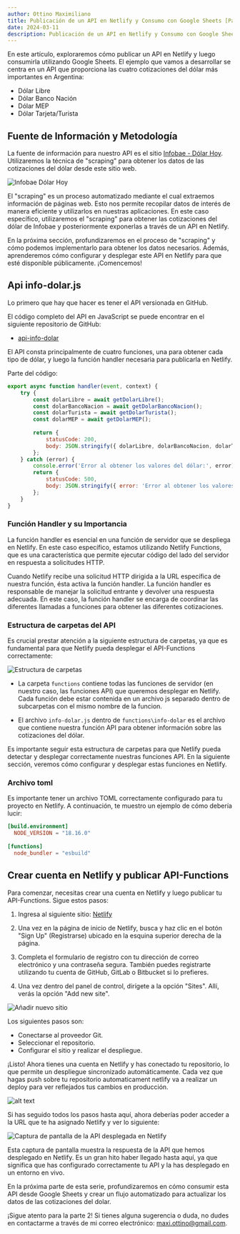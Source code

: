 ```yaml
---
author: Ottino Maximiliano
title: Publicación de un API en Netlify y Consumo con Google Sheets [Parte 1]
date: 2024-03-11
description: Publicación de un API en Netlify y Consumo con Google Sheets
---
```


En este artículo, exploraremos cómo publicar un API en Netlify y luego consumirla utilizando Google Sheets. El ejemplo que vamos a desarrollar se centra en un API que proporciona las cuatro cotizaciones del dólar más importantes en Argentina:

- Dólar Libre
- Dólar Banco Nación
- Dólar MEP
- Dólar Tarjeta/Turista


## Fuente de Información y Metodología

La fuente de información para nuestro API es el sitio [Infobae - Dólar Hoy](https://www.infobae.com/economia/divisas/dolar-hoy/). Utilizaremos la técnica de "scraping" para obtener los datos de las cotizaciones del dólar desde este sitio web.

![Infobae Dólar Hoy](/entradas/dolar-infobae.png)

El "scraping" es un proceso automatizado mediante el cual extraemos información de páginas web. Esto nos permite recopilar datos de interés de manera eficiente y utilizarlos en nuestras aplicaciones. En este caso específico, utilizaremos el "scraping" para obtener las cotizaciones del dólar de Infobae y posteriormente exponerlas a través de un API en Netlify.

En la próxima sección, profundizaremos en el proceso de "scraping" y cómo podemos implementarlo para obtener los datos necesarios. Además, aprenderemos cómo configurar y desplegar este API en Netlify para que esté disponible públicamente. ¡Comencemos!

## Api info-dolar.js

Lo primero que hay que hacer es tener el API versionada en GitHub.

El código completo del API en JavaScript se puede encontrar en el siguiente repositorio de GitHub:

- [api-info-dolar](https://github.com/ottino/api-info-dolar)

El API consta principalmente de cuatro funciones, una para obtener cada tipo de dólar, y luego la función handler necesaria para publicarla en Netlify.

Parte del código:

```javascript
export async function handler(event, context) {
    try {
        const dolarLibre = await getDolarLibre();
        const dolarBancoNacion = await getDolarBancoNacion();
        const dolarTurista = await getDolarTurista();
        const dolarMEP = await getDolarMEP();
        
        return {
            statusCode: 200,
            body: JSON.stringify({ dolarLibre, dolarBancoNacion, dolarTurista, dolarMEP })
        };
    } catch (error) {
        console.error('Error al obtener los valores del dólar:', error);
        return {
            statusCode: 500,
            body: JSON.stringify({ error: 'Error al obtener los valores del dólar' })
        };
    }
}
```
### Función Handler y su Importancia

La función handler es esencial en una función de servidor que se despliega en Netlify. En este caso específico, estamos utilizando Netlify Functions, que es una característica que permite ejecutar código del lado del servidor en respuesta a solicitudes HTTP.

Cuando Netlify recibe una solicitud HTTP dirigida a la URL específica de nuestra función, ésta activa la función handler. La función handler es responsable de manejar la solicitud entrante y devolver una respuesta adecuada. En este caso, la función handler se encarga de coordinar las diferentes llamadas a funciones para obtener las diferentes cotizaciones.

### Estructura de carpetas del API

Es crucial prestar atención a la siguiente estructura de carpetas, ya que es fundamental para que Netlify pueda desplegar el API-Functions correctamente:

![Estructura de carpetas](/entradas/p1-estructura-carpetas.png)

- La carpeta `functions` contiene todas las funciones de servidor (en nuestro caso, las funciones API) que queremos desplegar en Netlify. Cada función debe estar contenida en un archivo js separado dentro de subcarpetas con el mismo nombre de la funcion.

- El archivo `info-dolar.js` dentro de `functions\info-dolar` es el archivo que contiene nuestra función API para obtener información sobre las cotizaciones del dólar.

Es importante seguir esta estructura de carpetas para que Netlify pueda detectar y desplegar correctamente nuestras funciones API. En la siguiente sección, veremos cómo configurar y desplegar estas funciones en Netlify.

### Archivo toml

Es importante tener un archivo TOML correctamente configurado para tu proyecto en Netlify. A continuación, te muestro un ejemplo de cómo debería lucir:

```toml
[build.environment]
  NODE_VERSION = "18.16.0"
  
[functions]
  node_bundler = "esbuild"  
```

## Crear cuenta en Netlify y publicar API-Functions

Para comenzar, necesitas crear una cuenta en Netlify y luego publicar tu API-Functions. Sigue estos pasos:

1. Ingresa al siguiente sitio: [Netlify](https://www.netlify.com/)

2. Una vez en la página de inicio de Netlify, busca y haz clic en el botón "Sign Up" (Registrarse) ubicado en la esquina superior derecha de la página.

3. Completa el formulario de registro con tu dirección de correo electrónico y una contraseña segura. También puedes registrarte utilizando tu cuenta de GitHub, GitLab o Bitbucket si lo prefieres.

4. Una vez dentro del panel de control, dirígete a la opción "Sites". Allí, verás la opción "Add new site".

![Añadir nuevo sitio](/entradas/p1-netlify-import.png)

Los siguientes pasos son:

   - Conectarse al proveedor Git.
   - Seleccionar el repositorio.
   - Configurar el sitio y realizar el despliegue.

¡Listo! Ahora tienes una cuenta en Netlify y has conectado tu repositorio, lo que permite un despliegue sincronizado automáticamente.
Cada vez que hagas push sobre tu repositorio automaticament netlify va a realizar un deploy para ver reflejados tus cambios en producción.

![alt text](/entradas/p1-netlify-deploy.png)

Si has seguido todos los pasos hasta aquí, ahora deberías poder acceder a la URL que te ha asignado Netlify y ver lo siguiente:

![Captura de pantalla de la API desplegada en Netlify](/entradas/p1-netlify-api.png)

Esta captura de pantalla muestra la respuesta de la API que hemos desplegado en Netlify. Es un gran hito haber llegado hasta aquí, ya que significa que has configurado correctamente tu API y la has desplegado en un entorno en vivo.

En la próxima parte de esta serie, profundizaremos en cómo consumir esta API desde Google Sheets y crear un flujo automatizado para actualizar los datos de las cotizaciones del dolar.

¡Sigue atento para la parte 2! Si tienes alguna sugerencia o duda, no dudes en contactarme a través de mi correo electrónico: [maxi.ottino@gmail.com](mailto:maxi.ottino@gmail.com).











